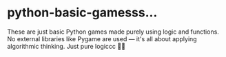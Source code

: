 # python-basic-gamesss...
These are just basic Python games made purely using logic and functions. No external libraries like Pygame are used — it's all about applying algorithmic thinking. Just pure logiccc 🧠🔥
